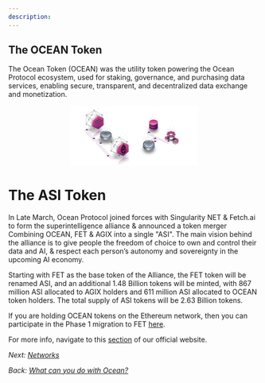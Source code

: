 ```yaml
---
description: 
---
```


## The OCEAN Token 

The Ocean Token (OCEAN) was the utility token powering the Ocean Protocol ecosystem, used for staking, governance, and purchasing data services, enabling secure, transparent, and decentralized data exchange and monetization.
<div align="center"><figure><img src="../.gitbook/assets/general/purchase-and-compute_and_ocean-network.png" width="60%"></figure></div>

# The ASI Token

In Late March, Ocean Protocol joined forces with Singularity NET & Fetch.ai to form the superintelligence alliance & announced a token merger Combining OCEAN, FET & AGIX into a single "ASI". The main vision behind the alliance is to give people the freedom of choice to own and control their data and AI, & respect each person’s autonomy and sovereignty in the upcoming AI economy.

Starting with FET as the base token of the Alliance, the FET token will be renamed ASI, and an additional 1.48 Billion tokens will be minted, with 867 million ASI allocated to AGIX holders and 611 million ASI allocated to OCEAN token holders. The total supply of ASI tokens will be 2.63 Billion tokens.

If you are holding OCEAN tokens on the Ethereum network, then you can participate in the Phase 1 migration to FET [here](https://singularitydao.ai/migrate-asi).

For more info, navigate to this [section](https://oceanprotocol.com/about-us/asi-token/) of our official website.


_Next: [Networks](networks/README.md)_

_Back: [What can you do with Ocean?](benefits.md)_
